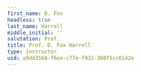 ```yaml
---
first_name: D. Fox
headless: true
last_name: Harrell
middle_initial: ''
salutation: Prof.
title: Prof. D. Fox Harrell
type: instructor
uid: a9dd3568-f6ee-c77e-f931-308f5cc0142e
---
```


